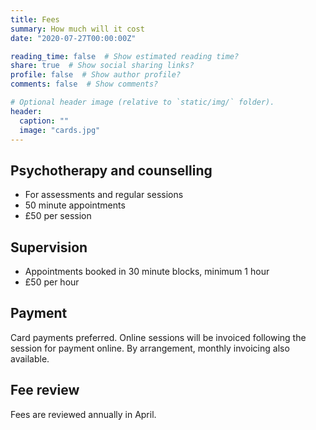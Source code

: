 ```yaml
---
title: Fees
summary: How much will it cost
date: "2020-07-27T00:00:00Z"

reading_time: false  # Show estimated reading time?
share: true  # Show social sharing links?
profile: false  # Show author profile?
comments: false  # Show comments?

# Optional header image (relative to `static/img/` folder).
header:
  caption: ""
  image: "cards.jpg"
---
```


## Psychotherapy and counselling
- For assessments and regular sessions
- 50 minute appointments
- £50 per session

## Supervision
- Appointments booked in 30 minute blocks, minimum 1 hour
- £50 per hour

## Payment
Card payments preferred.  Online sessions will be invoiced following the session for payment online.
By arrangement, monthly invoicing also available.

## Fee review
Fees are reviewed annually in April.
